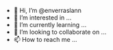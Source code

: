 - 👋 Hi, I’m @enverraslann
- 👀 I’m interested in ...
- 🌱 I’m currently learning ...
- 💞️ I’m looking to collaborate on ...
- 📫 How to reach me ...

<!---
enverraslann/enverraslann is a ✨ special ✨ repository because its `README.md` (this file) appears on your GitHub profile.
You can click the Preview link to take a look at your changes.
--->
